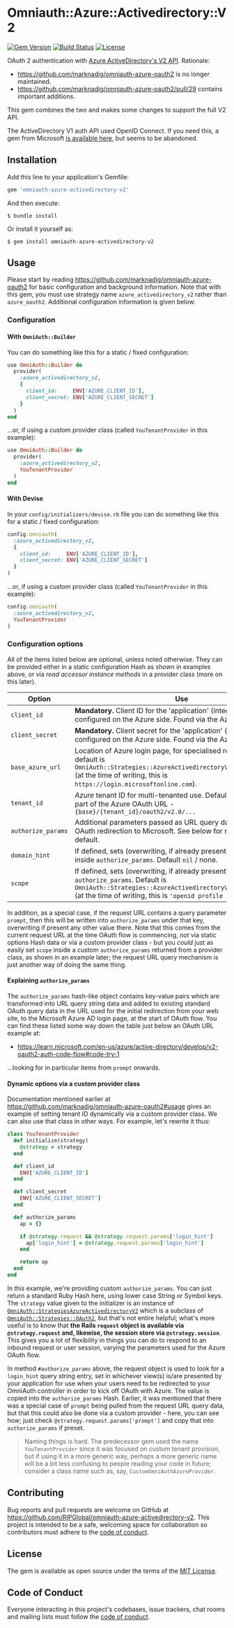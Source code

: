 # Omniauth::Azure::Activedirectory::V2

[![Gem Version](https://badge.fury.io/rb/omniauth-azure-activedirectory-v2.svg)](https://badge.fury.io/rb/omniauth-azure-activedirectory-v2)
[![Build Status](https://travis-ci.org/RIPGlobal/omniauth-azure-activedirectory-v2.svg)](https://travis-ci.org/RIPGlobal/omniauth-azure-activedirectory-v2)
[![License](https://img.shields.io/github/license/RIPGlobal/omniauth-azure-activedirectory-v2.svg)](LICENSE.md)

OAuth 2 authentication with [Azure ActiveDirectory's V2 API](https://docs.microsoft.com/en-us/azure/active-directory/develop/v2-overview). Rationale:

* https://github.com/marknadig/omniauth-azure-oauth2 is no longer maintained.
* https://github.com/marknadig/omniauth-azure-oauth2/pull/29 contains important additions.

This gem combines the two and makes some changes to support the full V2 API.

The ActiveDirectory V1 auth API used OpenID Connect. If you need this, a gem from Microsoft [is available here](https://github.com/AzureAD/omniauth-azure-activedirectory), but seems to be abandoned.



## Installation

Add this line to your application's Gemfile:

```ruby
gem 'omniauth-azure-activedirectory-v2'
```

And then execute:

    $ bundle install

Or install it yourself as:

    $ gem install omniauth-azure-activedirectory-v2



## Usage

Please start by reading https://github.com/marknadig/omniauth-azure-oauth2 for basic configuration and background information. Note that with this gem, you must use strategy name `azure_activedirectory_v2` rather than `azure_oauth2`. Additional configuration information is given below.

### Configuration

#### With `OmniAuth::Builder`

You can do something like this for a static / fixed configuration:

```ruby
use OmniAuth::Builder do
  provider(
    :azure_activedirectory_v2,
    {
      client_id:     ENV['AZURE_CLIENT_ID'],
      client_secret: ENV['AZURE_CLIENT_SECRET']
    }
  )
end
```

...or, if using a custom provider class (called `YouTenantProvider` in this example):

```ruby
use OmniAuth::Builder do
  provider(
    :azure_activedirectory_v2,
    YouTenantProvider
  )
end
```

#### With Devise

In your `config/initializers/devise.rb` file you can do something like this for a static / fixed configuration:

```ruby
config.omniauth(
  :azure_activedirectory_v2,
  {
    client_id:     ENV['AZURE_CLIENT_ID'],
    client_secret: ENV['AZURE_CLIENT_SECRET']
  }
)
```

...or, if using a custom provider class (called `YouTenantProvider` in this example):

```ruby
config.omniauth(
  :azure_activedirectory_v2,
  YouTenantProvider
)
```

### Configuration options

All of the items listed below are optional, unless noted otherwise. They can be provided either in a static configuration Hash as shown in examples above, or via *read accessor instance methods* in a provider class (more on this later).

| Option | Use |
| ------ | --- |
| `client_id`        | **Mandatory.** Client ID for the 'application' (integration) configured on the Azure side. Found via the Azure UI. |
| `client_secret`    | **Mandatory.** Client secret for the 'application' (integration) configured on the Azure side. Found via the Azure UI. |
| `base_azure_url`   | Location of Azure login page, for specialised requirements; default is `OmniAuth::Strategies::AzureActivedirectoryV2::BASE_AZURE_URL` (at the time of writing, this is `https://login.microsoftonline.com`). |
| `tenant_id`        | _Azure_ tenant ID for multi-tenanted use. Default is `common`. Forms part of the Azure OAuth URL - `{base}/{tenant_id}/oauth2/v2.0/...` |
| `authorize_params` | Additional parameters passed as URL query data in the initial OAuth redirection to Microsoft. See below for more. Empty Hash default. |
| `domain_hint`      | If defined, sets (overwriting, if already present) `domain_hint` inside `authorize_params`. Default `nil` / none. |
| `scope`            | If defined, sets (overwriting, if already present) `scope` inside `authorize_params`. Default is `OmniAuth::Strategies::AzureActivedirectoryV2::DEFAULT_SCOPE` (at the time of writing, this is `'openid profile email'`). |

In addition, as a special case, if the request URL contains a query parameter `prompt`, then this will be written into `authorize_params` under that key, overwriting if present any other value there. Note that this comes from the current request URL at the time OAuth flow is commencing, _not_ via static options Hash data or via a custom provider class - but you _could_ just as easily set `scope` inside a custom `authorize_params` returned from a provider class, as shown in an example later; the request URL query mechanism is just another way of doing the same thing.

#### Explaining `authorize_params`

The `authorize_params` hash-like object contains key-value pairs which are transformed into URL query string data and added to existing standard OAuth query data in the URL used for the initial redirection from your web site, to the Microsoft Azure AD login page, at the start of OAuth flow. You can find these listed some way down the table just below an OAuth URL example at:

* https://learn.microsoft.com/en-us/azure/active-directory/develop/v2-oauth2-auth-code-flow#code-try-1

...looking for in particular items from `prompt` onwards.

#### Dynamic options via a custom provider class

Documentation mentioned earlier at https://github.com/marknadig/omniauth-azure-oauth2#usage gives an example of setting tenant ID dynamically via a custom provider class. We can also use that class in other ways. For example, let's rewrite it thus:

```ruby
class YouTenantProvider
  def initialize(strategy)
    @strategy = strategy
  end

  def client_id
    ENV['AZURE_CLIENT_ID']
  end

  def client_secret
    ENV['AZURE_CLIENT_SECRET']
  end

  def authorize_params
    ap = {}

    if @strategy.request && @strategy.request.params['login_hint']
      ap['login_hint'] = @strategy.request.params['login_hint']
    end

    return ap
  end
end
```

In this example, we're providing custom `authorize_params`. You can just return a standard Ruby Hash here, using lower case String or Symbol keys. The `strategy` value given to the initializer is an instance of [`OmniAuth::StrategiesAzureActivedirectoryV2`](https://github.com/RIPAGlobal/omniauth-azure-activedirectory-v2/blob/master/lib/omniauth/strategies/azure_activedirectory_v2.rb) which is a subclass of [`OmniAuth::Strategies::OAuth2`](https://www.rubydoc.info/gems/omniauth-oauth2/1.8.0/OmniAuth/Strategies/OAuth2), but that's not entire helpful; what's more useful is to know that **the Rails `request` object is available via `@strategy.request` and, likewise, the session store via `@strategy.session`**. This gives you a lot of flexibility in things you can do to respond to an inbound request or user session, varying the parameters used for the Azure OAuth flow.

In method `#authorize_params` above, the request object is used to look for a `login_hint` query string entry, set in whichever view(s) is/are presented by your application for use when your users need to be redirected to your OmniAuth controller in order to kick off OAuth with Azure. The value is copied into the `authorize_params` Hash. Earlier, it was mentioned that there was a special case of `prompt` being pulled from the request URL query data, but that this could also be done via a custom provider - here, you can see how; just check `@strategy.request.params['prompt']` and copy that into `authorize_params` if preset.

> Naming things is hard. The predecessor gem used the name `YouTenantProvider` since it was focused on custom tenant provision, but if using it in a more generic way, perhaps a more generic name will be a bit less confusing to people reading your code in future; consider a class name such as, say, `CustomOmniAuthAzureProvider`.




## Contributing

Bug reports and pull requests are welcome on GitHub at https://github.com/RIPGlobal/omniauth-azure-activedirectory-v2. This project is intended to be a safe, welcoming space for collaboration so contributors must adhere to the [code of conduct](https://github.com/RIPGlobal/omniauth-azure-activedirectory-v2/blob/master/CODE_OF_CONDUCT.md).



## License

The gem is available as open source under the terms of the [MIT License](https://opensource.org/licenses/MIT).



## Code of Conduct

Everyone interacting in this project's codebases, issue trackers, chat rooms and mailing lists must follow the [code of conduct](https://github.com/RIPGlobal/omniauth-azure-activedirectory-v2/blob/master/CODE_OF_CONDUCT.md).
